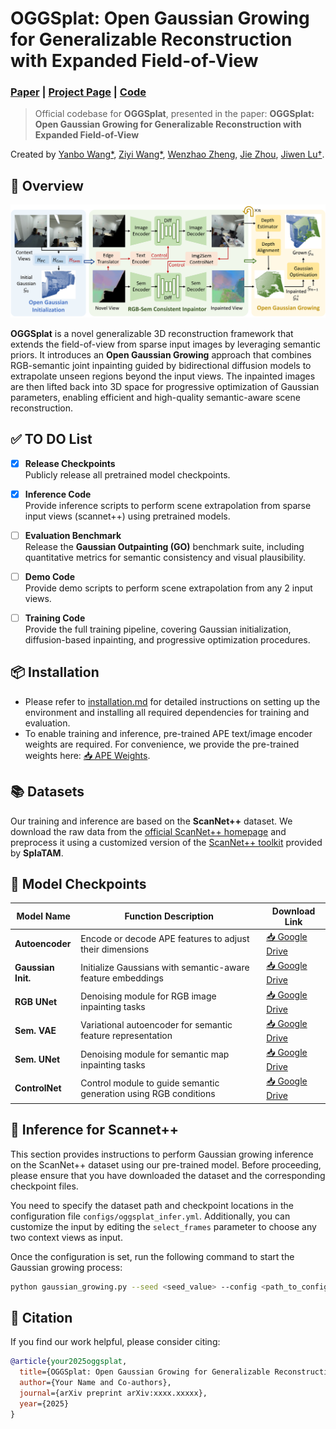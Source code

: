 
# OGGSplat: Open Gaussian Growing for Generalizable Reconstruction with Expanded Field-of-View

### [Paper](https://arxiv.org/pdf/2506.05204)  | [Project Page](https://yanbo-23.github.io/OGGSplat/)  | [Code](https://github.com/Yanbo-23/OGGSplat) 
> Official codebase for **OGGSplat**, presented in the paper:
> **OGGSplat: Open Gaussian Growing for Generalizable Reconstruction with Expanded Field-of-View**

Created by [Yanbo Wang*](https://Yanbo-23.github.io/), [Ziyi Wang*](https://wangzy22.github.io/), [Wenzhao Zheng](https://wzzheng.net/), [Jie Zhou](https://scholar.google.com/citations?user=6a79aPwAAAAJ&hl=en&authuser=1), [Jiwen Lu†](https://scholar.google.com/citations?user=TN8uDQoAAAAJ&hl=zh-CN).


## 🧠 Overview

![intro](fig/overview.png)

**OGGSplat** is a novel generalizable 3D reconstruction framework that extends the field-of-view from sparse input images by leveraging semantic priors. It introduces an **Open Gaussian Growing** approach that combines RGB-semantic joint inpainting guided by bidirectional diffusion models to extrapolate unseen regions beyond the input views. The inpainted images are then lifted back into 3D space for progressive optimization of Gaussian parameters, enabling efficient and high-quality semantic-aware scene reconstruction. 



## ✅ TO DO List

- [x] **Release Checkpoints**  
  Publicly release all pretrained model checkpoints.

- [x] **Inference Code**  
  Provide inference scripts to perform scene extrapolation from sparse input views (scannet++) using pretrained models.

- [ ] **Evaluation Benchmark**  
  Release the **Gaussian Outpainting (GO)** benchmark suite, including quantitative metrics for semantic consistency and visual plausibility.

- [ ] **Demo Code**  
  Provide demo scripts to perform scene extrapolation from any 2 input views.

- [ ] **Training Code**  
  Provide the full training pipeline, covering Gaussian initialization, diffusion-based inpainting, and progressive optimization procedures.

## 📦 Installation

- Please refer to [installation.md](installation.md) for detailed instructions on setting up the environment and installing all required dependencies for training and evaluation.
- To enable training and inference, pre-trained APE text/image encoder weights are required. For convenience, we provide the pre-trained weights here: [📥 APE Weights](https://drive.google.com/file/d/1748HfCd9w8D-PeyKdHrDpWNvvMhdWUlC/view?usp=sharing).

## 📚 Datasets
Our training and inference are based on the **ScanNet++** dataset. We download the raw data from the [official ScanNet++ homepage](https://kaldir.vc.in.tum.de/scannetpp/) and preprocess it using a customized version of the [ScanNet++ toolkit](https://github.com/Nik-V9/scannetpp) provided by **SplaTAM**.



## 📂 Model Checkpoints

| **Model Name**      |**Function Description**                      | **Download Link**                                                                 |
|---------------------|--------------------------------------------------------------|------------------------------------------------------------------------------------|
| **Autoencoder**     | Encode or decode APE features to adjust their dimensions     | [📥 Google Drive](https://drive.google.com/file/d/1axK5lEkgPbAPiUE7wFTjbr8KNcljQKgP/view?usp=sharing) |
| **Gaussian Init.**  | Initialize Gaussians with semantic-aware feature embeddings  | [📥 Google Drive](https://drive.google.com/file/d/1q6p25VTzo28o81tt9slE-R2a0FowUILO/view?usp=sharing) |
| **RGB UNet**        | Denoising module for RGB image inpainting tasks              | [📥 Google Drive](https://drive.google.com/file/d/1oLvIus3milgq184Uw1n9KanWcoZkz5zM/view?usp=sharing) |
| **Sem. VAE**        | Variational autoencoder for semantic feature representation  | [📥 Google Drive](https://drive.google.com/file/d/1H49yuTtsg9KHg7G-pz__VRjOXg2iFagZ/view?usp=sharing) |
| **Sem. UNet**       | Denoising module for semantic map inpainting tasks           | [📥 Google Drive](https://drive.google.com/file/d/1FkGsh6di4cb46k_9EnagM03PANcsDEKk/view?usp=sharing) |
| **ControlNet**      | Control module to guide semantic generation using RGB conditions | [📥 Google Drive](https://drive.google.com/file/d/1UdUY541leQXi4pnIxh0tV9_BuwurnmMW/view?usp=sharing) |


## 🚀 Inference for Scannet++
This section provides instructions to perform Gaussian growing inference on the ScanNet++ dataset using our pre-trained model. Before proceeding, please ensure that you have downloaded the dataset and the corresponding checkpoint files.

You need to specify the dataset path and checkpoint locations in the configuration file `configs/oggsplat_infer.yml`. Additionally, you can customize the input by editing the `select_frames` parameter to choose any two context views as input.

Once the configuration is set, run the following command to start the Gaussian growing process:

```bash
python gaussian_growing.py --seed <seed_value> --config <path_to_config_file>
```
## 📄 Citation

If you find our work helpful, please consider citing:

```bibtex
@article{your2025oggsplat,
  title={OGGSplat: Open Gaussian Growing for Generalizable Reconstruction with Expanded Field-of-View},
  author={Your Name and Co-authors},
  journal={arXiv preprint arXiv:xxxx.xxxxx},
  year={2025}
}
```

